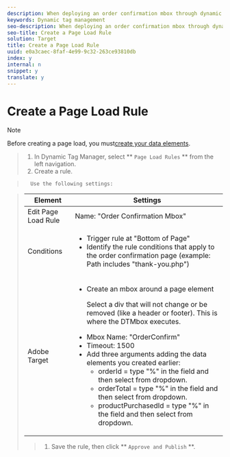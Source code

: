 ```yaml
---
description: When deploying an order confirmation mbox through dynamic tag management, you must create a page load rule.
keywords: Dynamic tag management
seo-description: When deploying an order confirmation mbox through dynamic tag management, you must create a page load rule.
seo-title: Create a Page Load Rule
solution: Target
title: Create a Page Load Rule
uuid: e0a3caec-8faf-4e99-9c32-263ce93810db
index: y
internal: n
snippet: y
translate: y
---
```


# Create a Page Load Rule


>[!NOTE]
>
>Before creating a page load, you must[create your data elements](t_create_data_elements.md#task_4CDAB92FE7D44B4C932B3C73072015E2). 



>1. In Dynamic Tag Manager, select ** `Page Load Rules` ** from the left navigation.
>1. Create a rule.

>       Use the following settings:

>    <table id="table_DB0B8B6F54D54EC3AB61A07EB8BE6C26"> 
 <thead> 
  <tr> 
   <th colname="col1" class="entry">Element</th> 
   <th colname="col2" class="entry">Settings</th> 
  </tr> 
 </thead>
 <tbody> 
  <tr> 
   <td colname="col1">Edit Page Load Rule</td> 
   <td colname="col2">Name: "Order Confirmation Mbox"</td> 
  </tr> 
  <tr> 
   <td colname="col1">Conditions</td> 
   <td colname="col2"> 
    <ul id="ul_06A4EADEB0E54CDC80B114A8D9B5C307"> 
     <li id="li_5FF6C8D01ECF4CA1968DEDEC5B504DF6">Trigger rule at "Bottom of Page"</li> 
     <li id="li_0CE4EF7521F045D99A4D3C28EFD78EBE">Identify the rule conditions that apply to the order confirmation page (example: Path includes "thank-you.php")</li> 
    </ul> </td> 
  </tr> 
  <tr> 
   <td colname="col1">Adobe Target</td> 
   <td colname="col2"> 
    <ul id="ul_3FC7D7FEAA98426BAD20A305E174DC35"> 
     <li id="li_2851E0224C954F3EB4336EC4047AB6C8"> Create an mbox around a page element <p>Select a div that will not change or be removed (like a header or footer). This is where the DTMbox executes.</p></li> 
     <li id="li_491F07E535474F129B137975125532E6">Mbox Name: "OrderConfirm"</li> 
     <li id="li_34E3CABF73FE40B6AC1D419F1A9B2732">Timeout: 1500</li> 
     <li id="li_75ADB957C27F4BC790C45BCCF18310DB"> Add three arguments adding the data elements you created earlier: 
      <ul id="ul_A840489C700642F098A223D279C0FF27">
       <li id="li_975E523ADBB542C4A4117B5735C69258">orderId = type "%" in the field and then select from dropdown.</li>
       <li id="li_D0D0B18F2D034499AE7F7E022FFE79FE">orderTotal = type "%" in the field and then select from dropdown.</li>
       <li id="li_421988BAF3FB43BB9E57F6D80CEC3FCF">productPurchasedId = type "%" in the field and then select from dropdown.</li>
      </ul></li> 
    </ul> </td> 
  </tr> 
 </tbody> 
</table>

>1. Save the rule, then click ** `Approve and Publish` **.

